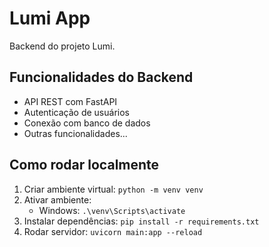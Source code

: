 # Lumi App

Backend do projeto Lumi.

## Funcionalidades do Backend
- API REST com FastAPI
- Autenticação de usuários
- Conexão com banco de dados
- Outras funcionalidades...

## Como rodar localmente
1. Criar ambiente virtual: `python -m venv venv`
2. Ativar ambiente:
   - Windows: `.\venv\Scripts\activate`
3. Instalar dependências: `pip install -r requirements.txt`
4. Rodar servidor: `uvicorn main:app --reload`
